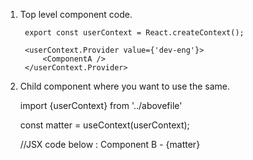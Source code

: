 1. Top level component code.
        
        export const userContext = React.createContext();
        
        <userContext.Provider value={'dev-eng'}>
            <ComponentA />
        </userContext.Provider>  

2. Child component where you want to use the same.

    import {userContext} from '../abovefile'

    const matter = useContext(userContext);

    //JSX code below :
    Component B - {matter} <br/>            